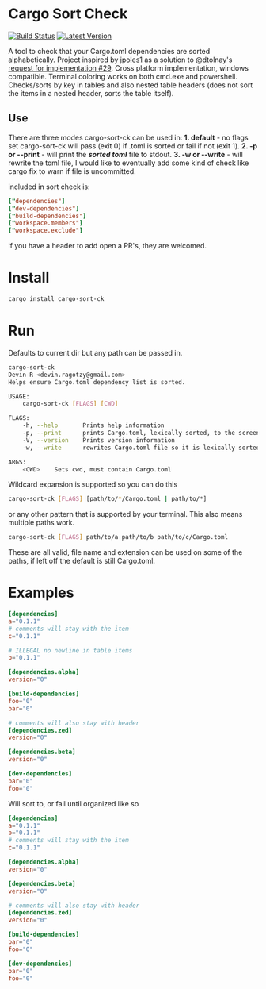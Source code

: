 # Cargo Sort Check

[![Build Status](https://travis-ci.com/DevinR528/cargo-sort-ck.svg?branch=master)](https://travis-ci.com/DevinR528/cargo-sort-ck)
[![Latest Version](https://img.shields.io/crates/v/cargo-sort-ck.svg)](https://crates.io/crates/toml)

A tool to check that your Cargo.toml dependencies are sorted alphabetically. Project inspired by
[jpoles1](https://github.com/jpoles1) as a solution to @dtolnay's [request for implementation #29](https://github.com/dtolnay/request-for-implementation/issues/29).  Cross platform implementation, windows compatible.  Terminal coloring works on both cmd.exe and powershell.  Checks/sorts by key in tables and also nested table headers (does not sort the items in a nested header, sorts the table itself). 


## Use
There are three modes cargo-sort-ck can be used in:
 **1. default** - no flags set cargo-sort-ck will pass (exit 0) if .toml is sorted or fail if not      (exit 1).
 **2. -p or --print** - will print the *__sorted toml__* file to stdout.
 **3. -w or --write** - will rewrite the toml file, I would like to eventually add some kind of check like cargo fix to warn if file is uncommitted.

[toml]: https://github.com/toml-lang/toml
included in sort check is:
```toml
["dependencies"]
["dev-dependencies"]
["build-dependencies"]
["workspace.members"]
["workspace.exclude"]
```
if you have a header to add open a PR's, they are welcomed.


# Install
```bash
cargo install cargo-sort-ck
```

# Run
Defaults to current dir but any path can be passed in.
```bash
cargo-sort-ck 
Devin R <devin.ragotzy@gmail.com>
Helps ensure Cargo.toml dependency list is sorted.

USAGE:
    cargo-sort-ck [FLAGS] [CWD]

FLAGS:
    -h, --help       Prints help information
    -p, --print      prints Cargo.toml, lexically sorted, to the screen
    -V, --version    Prints version information
    -w, --write      rewrites Cargo.toml file so it is lexically sorted

ARGS:
    <CWD>    Sets cwd, must contain Cargo.toml
```

Wildcard expansion is supported so you can do this
```bash
cargo-sort-ck [FLAGS] [path/to/*/Cargo.toml | path/to/*]
```
or any other pattern that is supported by your terminal. This also means multiple
paths work.
```bash
cargo-sort-ck [FLAGS] path/to/a path/to/b path/to/c/Cargo.toml
```
These are all valid, file name and extension can be used on some of the paths, if
left off the default is still Cargo.toml.

# Examples
```toml
[dependencies]
a="0.1.1"
# comments will stay with the item
c="0.1.1"

# ILLEGAL no newline in table items
b="0.1.1"

[dependencies.alpha]
version="0"

[build-dependencies]
foo="0"
bar="0"

# comments will also stay with header
[dependencies.zed]
version="0"

[dependencies.beta]
version="0"

[dev-dependencies]
bar="0"
foo="0"

```
Will sort to, or fail until organized like so
```toml
[dependencies]
a="0.1.1"
b="0.1.1"
# comments will stay with the item
c="0.1.1"

[dependencies.alpha]
version="0"

[dependencies.beta]
version="0"

# comments will also stay with header
[dependencies.zed]
version="0"

[build-dependencies]
bar="0"
foo="0"

[dev-dependencies]
bar="0"
foo="0"

```
